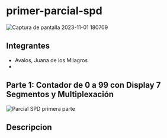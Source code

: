 # primer-parcial-spd
![Captura de pantalla 2023-11-01 180709](https://github.com/Milagros-avalos/primer-parcial-spd/assets/93937678/16a0e228-c27e-49cd-b114-fc275222b4c6)

## Integrantes
- Avalos, Juana de los Milagros
- 

## Parte 1: Contador de 0 a 99 con Display 7 Segmentos y Multiplexación
![Parcial SPD primera parte](https://github.com/Milagros-avalos/primer-parcial-spd/assets/93937678/a6d96c7d-f5a0-4d2f-b331-29c5b9f35a37)

## Descripcion 

